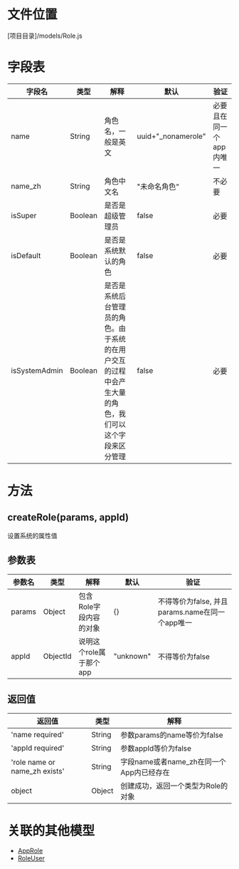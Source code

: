 <!-- TITLE: Role模型 -->
<!-- SUBTITLE: 用户角色模型 -->

# 文件位置
[项目目录]/models/Role.js

# 字段表

| 字段名           | 类型   | 解释                                               | 默认             | 验证       |
|------------------|--------|----------------------------------------------------|------------------|------------|
| name    | String | 角色名，一般是英文                               | uuid+"_nonamerole"               | 必要且在同一个app内唯一       |
| name_zh    | String | 角色中文名               | "未命名角色“               |  不必要       |
| isSuper    | Boolean | 是否是超级管理员                    | false             | 必要       |
| isDefault   | Boolean | 是否是系统默认的角色                    | false             | 必要       |
| isSystemAdmin   | Boolean | 是否是系统后台管理员的角色。由于系统的在用户交互的过程中会产生大量的角色，我们可以这个字段来区分管理                    | false             | 必要       |


# 方法

## createRole(params, appId)
设置系统的属性值
## 参数表
| 参数名 | 类型     | 解释                                         | 默认   | 验证                                        |
|--------|----------|----------------------------------------------|--------|---------------------------------------------|
| params | Object   | 包含Role字段内容的对象                        | {}     | 不得等价为false, 并且params.name在同一个app唯一            |
| appId  | ObjectId | 说明这个role属于那个app               | "unknown"   | 不得等价为false                                 |


## 返回值
|返回值|类型|解释|
|---------|------|------|
|'name required'|String|参数params的name等价为false|
|'appId required'|String|参数appId等价为false|
|'role name or name_zh exists'|String|字段name或者name_zh在同一个App内已经存在|
|object|Object|创建成功，返回一个类型为Role的对象|


# 关联的其他模型

* [AppRole](AppRole)
* [RoleUser](RoleUser)
